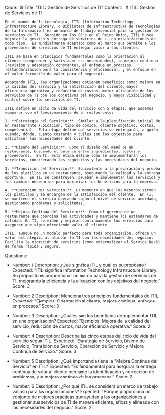 Code: itil
Title: "ITIL: Gestión de Servicios de TI"
Content: |
    # ITIL: Gestión de Servicios de TI

    En el mundo de la tecnología, ITIL (Information Technology Infrastructure Library, o Biblioteca de Infraestructura de Tecnologías de la Información) es un marco de trabajo esencial para la gestión de servicios de TI.  Surgido en los 80's en el Reino Unido, ITIL busca mejorar la gestión y entrega de servicios de TI en organizaciones de todo tipo.  Es mundialmente aceptado como el marco que permite a los proveedores de servicios de TI entregar valor a sus clientes.

    ITIL se basa en principios fundamentales como la orientación al cliente (comprender y satisfacer sus necesidades), la mejora continua (revisión y adaptación constante), el enfoque en procesos (estandarización para la consistencia y eficiencia), y el enfoque en el valor (creación de valor para el negocio).

    Adoptando ITIL, las organizaciones obtienen beneficios como: mejora en la calidad del servicio y la satisfacción del cliente, mayor eficiencia operativa y reducción de costos, mejor alineación de los servicios de TI con los objetivos del negocio, y mayor visibilidad y control sobre los servicios de TI.

    ITIL define un ciclo de vida del servicio con 5 etapas, que podemos comparar con el funcionamiento de un restaurante:

    1. **Estrategia del Servicio:**  Similar a la planificación inicial de un restaurante (ubicación, tipo de comida, cliente objetivo, costos, competencia).  Esta etapa define qué servicios se entregarán, a quién, cuándo, dónde, cuánto costarán y cuáles son los objetivos para satisfacer las necesidades del cliente.

    2. **Diseño del Servicio:**  Como el diseño del menú de un restaurante, buscando el balance entre ingredientes, costos y proveedores.  En TI, esta etapa define cómo se implementarán los servicios, considerando los requisitos y las necesidades del negocio.

    3. **Transición del Servicio:**  Equivalente a la preparación y prueba de los platillos en un restaurante, asegurando la calidad y la entrega oportuna.  En TI, se construyen, prueban e implementan los servicios y los cambios necesarios para maximizar los beneficios para la empresa.

    4. **Operación del Servicio:**  El momento en que los meseros sirven los platillos y se encargan de la satisfacción del cliente.  En TI,  se mantiene el servicio operando según el nivel de servicio acordado, gestionando problemas y solicitudes.

    5. **Mejora Continua del Servicio:**  Como el gerente de un restaurante que coordina las actividades y mantiene los estándares de calidad. En TI, se miden y mejoran continuamente los servicios para asegurar que sigan ofreciendo valor al cliente.

    ITIL, aunque no un modelo perfecto para toda organización, ofrece un valor estratégico al alinear la TI con las necesidades del negocio.  Facilita la migración de servicios (como externalizar el Service Desk) de forma rápida y segura.
Questions:
  - Number: 1
    Description: ¿Qué significa ITIL y cuál es su propósito?
    Expected: "ITIL significa Information Technology Infrastructure Library. Su propósito es proporcionar un marco para la gestión de servicios de TI, mejorando la eficiencia y la alineación con los objetivos del negocio."
    Score: 3

  - Number: 2
    Description: Menciona tres principios fundamentales de ITIL.
    Expected: "Ejemplos: Orientación al cliente, mejora continua, enfoque en procesos."
    Score: 3

  - Number: 3
    Description: ¿Cuáles son los beneficios de implementar ITIL en una organización?
    Expected: "Ejemplos: Mejora de la calidad del servicio, reducción de costos, mayor eficiencia operativa."
    Score: 2

  - Number: 4
    Description: Describe las cinco etapas del ciclo de vida del servicio según ITIL.
    Expected: "Estrategia de Servicio, Diseño de Servicio, Transición de Servicio, Operación de Servicio y Mejora Continua de Servicio."
    Score: 3

  - Number: 5
    Description: ¿Qué importancia tiene la \"Mejora Continua del Servicio\" en ITIL?
    Expected: "Es fundamental para asegurar la entrega continua de valor al cliente mediante la identificación y corrección de problemas, y la mejora continua de los procesos."
    Score: 2

  - Number: 6
    Description: ¿Por qué ITIL se considera un marco de trabajo valioso para las organizaciones?
    Expected: "Porque proporciona un conjunto de mejores prácticas que ayudan a las organizaciones a gestionar sus servicios de TI de manera eficiente, eficaz y alineada con las necesidades del negocio."
    Score: 2

